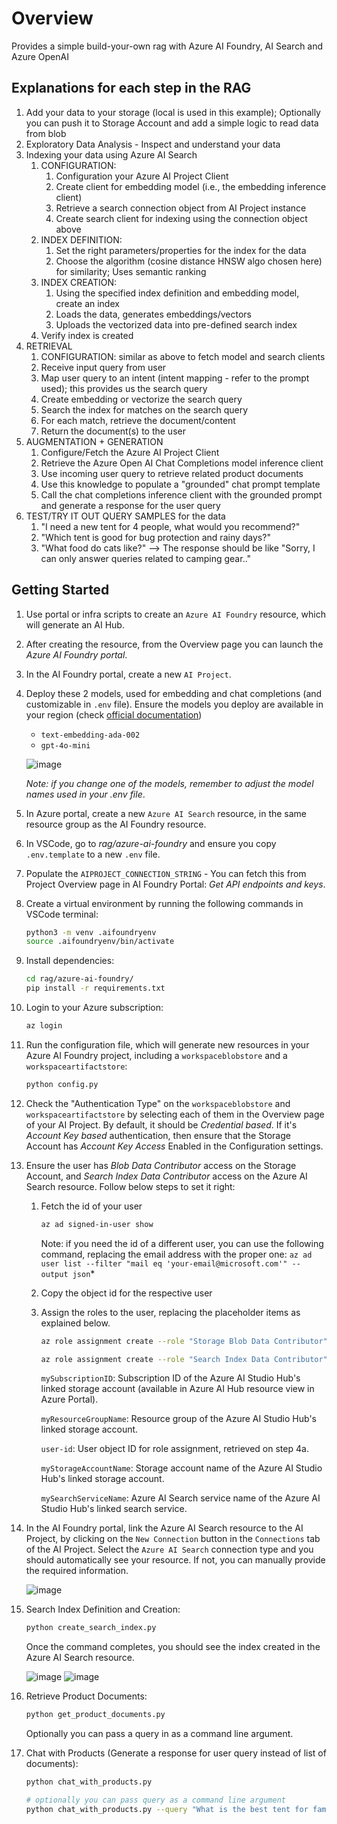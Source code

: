 # Overview

Provides a simple build-your-own rag with Azure AI Foundry, AI Search and Azure OpenAI

## Explanations for each step in the RAG

1. Add your data to your storage (local is used in this example); Optionally you can push it to Storage Account and add a simple logic to read data from blob
1. Exploratory Data Analysis - Inspect and understand your data
1. Indexing your data using Azure AI Search
   1. CONFIGURATION:
      1. Configuration your Azure AI Project Client
      1. Create client for embedding model (i.e., the embedding inference client)
      1. Retrieve a search connection object from AI Project instance
      1. Create search client for indexing using the connection object above
   1. INDEX DEFINITION:
      1. Set the right parameters/properties for the index for the data
      1. Choose the algorithm (cosine distance HNSW algo chosen here) for similarity; Uses semantic ranking
   1. INDEX CREATION:
      1. Using the specified index definition and embedding model, create an index
      1. Loads the data, generates embeddings/vectors
      1. Uploads the vectorized data into pre-defined search index
   1. Verify index is created
1. RETRIEVAL
   1. CONFIGURATION: similar as above to fetch model and search clients
   1. Receive input query from user
   1. Map user query to an intent (intent mapping - refer to the prompt used); this provides us the search query
   1. Create embedding or vectorize the search query
   1. Search the index for matches on the search query
   1. For each match, retrieve the document/content
   1. Return the document(s) to the user
1. AUGMENTATION + GENERATION
   1. Configure/Fetch the Azure AI Project Client
   1. Retrieve the Azure Open AI Chat Completions model inference client
   1. Use incoming user query to retrieve related product documents
   1. Use this knowledge to populate a "grounded" chat prompt template
   1. Call the chat completions inference client with the grounded prompt and generate a response for the user query
1. TEST/TRY IT OUT QUERY SAMPLES for the data
   1. "I need a new tent for 4 people, what would you recommend?"
   1. "Which tent is good for bug protection and rainy days?"
   1. "What food do cats like?" --> The response should be like "Sorry, I can only answer queries related to camping gear.."

## Getting Started

1. Use portal or infra scripts to create an `Azure AI Foundry` resource, which will generate an AI Hub.
1. After creating the resource, from the Overview page you can launch the *Azure AI Foundry portal*.
1. In the AI Foundry portal, create a new `AI Project`.
1. Deploy these 2 models, used for embedding and chat completions (and customizable in `.env` file). Ensure the models you deploy are available in your region (check [official documentation](https://learn.microsoft.com/en-us/azure/ai-services/openai/concepts/models?tabs=global-standard%2Cstandard-chat-completions#model-summary-table-and-region-availability))
   * `text-embedding-ada-002`
   * `gpt-4o-mini`

   ![image](assets/deployModels.png)

   *Note: if you change one of the models, remember to adjust the model names used in your .env file*.

1. In Azure portal, create a new `Azure AI Search` resource, in the same resource group as the AI Foundry resource.
1. In VSCode, go to *rag/azure-ai-foundry* and ensure you copy `.env.template` to a new `.env` file.
1. Populate the `AIPROJECT_CONNECTION_STRING` - You can fetch this from Project Overview page in AI Foundry Portal: *Get API endpoints and keys*.
1. Create a virtual environment by running the following commands in VSCode terminal:

   ```bash
   python3 -m venv .aifoundryenv
   source .aifoundryenv/bin/activate
   ```

1. Install dependencies:

   ```bash
   cd rag/azure-ai-foundry/
   pip install -r requirements.txt
   ```

1. Login to your Azure subscription:

   ```bash
   az login
   ```

1. Run the configuration file, which will generate new resources in your Azure AI Foundry project, including a `workspaceblobstore` and a `workspaceartifactstore`:

   ```bash
   python config.py
   ```

1. Check the "Authentication Type" on the `workspaceblobstore` and `workspaceartifactstore` by selecting each of them in the Overview page of your AI Project. By default, it should be *Credential based*. If it's *Account Key based* authentication, then ensure that the Storage Account has *Account Key Access* Enabled in the Configuration settings.

1. Ensure the user has *Blob Data Contributor* access on the Storage Account, and *Search Index Data Contributor* access on the Azure AI Search resource. Follow below steps to set it right:

   1. Fetch the id of your user

      ```bash
      az ad signed-in-user show
      ```

      Note: if you need the id of a different user, you can use the following command, replacing the email address with the proper one: `az ad user list --filter "mail eq 'your-email@microsoft.com'" --output json`*

   1. Copy the object id for the respective user

   1. Assign the roles to the user, replacing the placeholder items as explained below.

      ```bash
      az role assignment create --role "Storage Blob Data Contributor" --scope /subscriptions/<mySubscriptionID>/resourceGroups/<myResourceGroupName>/providers/Microsoft.Storage/storageAccounts/<myStorageAccountName> --assignee-principal-type User --assignee-object-id "<user-id>"

      az role assignment create --role "Search Index Data Contributor" --scope /subscriptions/<mySubscriptionID>/resourceGroups/<myResourceGroupName>/providers/Microsoft.Search/searchServices/<mySearchServiceName> --assignee-principal-type User --assignee-object-id "<user-id>"
      ```

      `mySubscriptionID`: Subscription ID of the Azure AI Studio Hub's linked storage account (available in Azure AI Hub resource view in Azure Portal).

      `myResourceGroupName`: Resource group of the Azure AI Studio Hub's linked storage account.

      `user-id`: User object ID for role assignment, retrieved on step 4a.

      `myStorageAccountName`: Storage account name of the Azure AI Studio Hub's linked storage account.

      `mySearchServiceName`: Azure AI Search service name of the Azure AI Studio Hub's linked search service.

1. In the AI Foundry portal, link the Azure AI Search resource to the AI Project, by clicking on the `New Connection` button in the `Connections` tab of the AI Project. Select the `Azure AI Search` connection type and you should automatically see your resource. If not, you can manually provide the required information.

   ![image](assets/newConnection.png)

1. Search Index Definition and Creation:

   ```bash
   python create_search_index.py
   ```

   Once the command completes, you should see the index created in the Azure AI Search resource.

   ![image](assets/index.png)
   ![image](assets/indexSearch.png)

1. Retrieve Product Documents:

   ```bash
   python get_product_documents.py
   ```

   Optionally you can pass a query in as a command line argument.

1. Chat with Products (Generate a response for user query instead of list of documents):

   ```bash
   python chat_with_products.py

   # optionally you can pass query as a command line argument
   python chat_with_products.py --query "What is the best tent for families?"
   ```
